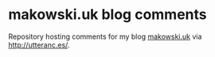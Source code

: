 # makowski.uk blog comments

Repository hosting comments for my blog [makowski.uk](https://makowski.uk) via http://utteranc.es/.
